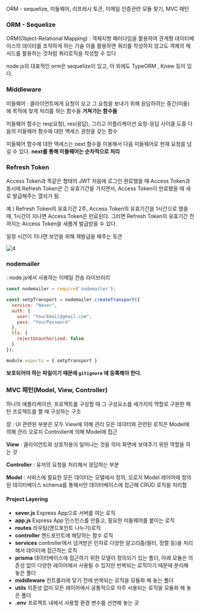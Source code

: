 ORM - sequelize, 미들웨어, 리프레시 토큰, 이메일 인증관련 모듈 찾기, MVC 패턴

### ORM - Sequelize

ORM(Object-Relational Mapping) :
객체지향 패러다임을 활용하여 관계형 데이터베이스의 데이터를 조작하게 하는 기술
이를 활용하면 쿼리를 작성하지 않고도 객체의 메서드를 활용하는 것처럼 쿼리로직을 작성할 수 있다 

node.js의 대표적인 orm은 sequelize이 있고, 이 외에도 TypeORM , Knew 등이 있다.



### Middleware

미들웨어 : 
클라이언트에게 요청이 오고 그 요청을 보내기 위해 응답하려는 중간(미들)에 목적에 맞게 처리를 하는 함수들 **거쳐가는 함수들**

미들웨어 함수는  req(요청), res(응답), 그리고 어플리케이션 요청-응답 사이클 도중 다음의 미들웨어 함수에 대한 엑세스 권한을 갖는 함수

미들웨어 함수에 대한 엑세스는 next 함수를 이용해서 다음 미들웨어로 현재 요청을 넘길 수 있다. **next를 통해 미들웨어는 순차적으로 처리**



### Refresh Token

Access Token과 똑같은 형태의 JWT 처음에 로그인 완료했을 때 Access Token과 동시에 Refresh Token은 긴 유효기간을 가지면서, Access Token이 만료됐을 때 새로 발급해주는 열쇠가 됨.

예 ) Refresh Token의 유효기간 2주, Access Token의 유효기간을 1시간으로 했을 때, 1시간이 지나면 Access Token은 만료된다. 그러면 Refresh Token의 유효기간 전까지는 Access Token을 새롭게 발급받을 수 있다. 

일정 시간이 지나면 보안을 위해 재발급을 해주는 토큰

![4](https://appservice-guide.s3.ap-northeast-2.amazonaws.com/KR/OAuthguide/4.jpg)

### nodemailer

: node.js에서 사용하는 이메일 전송 라이브러리 

```javascript
const nodemailer = require('nodemailer');

const smtpTransport = nodemailer.createTransport({
  service: "Naver",
  auth: {
    user: "YourEmail@gmail.com",
    pass: "YourPassword"
  },
  tls: {
    rejectUnauthorized: false
  }
});

module.exports = { smtpTransport }
```

**보호되어야 하는 파일이기 때문에 `gitignore` 에 등록해야 한다.**



### MVC 패턴(Model, View, Controller)

하나의 애플리케이션, 프로젝트를 구성할 때 그 구성요소를 세가지의 역할로 구분한 패턴 
프로젝트를 짤 때 구성하는 구조

장 : UI 관련된 부분은 모두 View에 의해 관리
	  모든 데이터와 관련된 로직은 Model에 의해 관리
	  오로지 Controller에 의해 Model에 접근

**View** : 클라이언트와 상호작용이 일어나는 것을 의미 화면에 보여주기 위한 역할을 하는 것

**Controller** : 유저의 요청을 처리해서 응답하는 부분

**Model** : 서비스에 필요한 모든 데이터는 모델에서 정의, 오로지 Model 레이어에 정의된 데이터베이스 schema를 통해서만 데이터베이스에 접근해 CRUD 로직을 처리함

#### Project Layering

* **sever.js**
  Express App으로 서버를 여는 로직
* **app.js**
  Express App 인스턴스를 만들고, 필요한 미들웨어를 붙이는 로직
* **routes**
  라우팅(엔드포인트 나누기)로직
* **controller**
  엔드포인트에 해당하는 함수 로직 
* **services**
  controller에서 넘겨받은 인자로 다양한 알고리즘(필터, 정렬 등)을 처리해서 데이터에 접근하는 로직
* **prisma**
  데이터베이스에 접근하기 위한 모델이 정의되기 있는 폴더, 아래 모듈은 의존성 없이 다양한 레이어에서 사용될 수 있지만 반복되는 로직이기 때문에 분리해 놓은 폴더
* **middleware**
  컨트롤러에 닿기 전에 반복되는 로직을 모듈화 해 놓는 폴더 
* **utils**
  의존성 없이 모든 레이어에서 공통적으로 자주 사용되는 로직을 모듈화 해 놓은 폴더
* **.env**
  프로젝트 내에서 사용할 환경 변수를 선연해 놓는 곳
